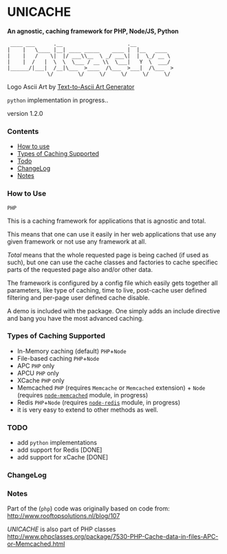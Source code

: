 # UNICACHE 

__An agnostic, caching framework for PHP, Node/JS, Python__

```text
 ____ ___      .__                     .__            
|    |   \____ |__| ____ _____    ____ |  |__   ____  
|    |   /    \|  |/ ___\\__  \ _/ ___\|  |  \_/ __ \ 
|    |  /   |  \  \  \___ / __ \\  \___|   Y  \  ___/ 
|______/|___|  /__|\___  >____  /\___  >___|  /\___  >
             \/        \/     \/     \/     \/     \/ 
```
Logo Ascii Art by [Text-to-Ascii Art Generator](http://patorjk.com/software/taag/#p=display&f=Graffiti&t=Unicache)


`python` implementation in progress..


version 1.2.0


### Contents

* [How to use](#how-to-use)
* [Types of Caching Supported](#types-of-caching-supported)
* [Todo](#todo)
* [ChangeLog](#changelog)
* [Notes](#notes)


### How to Use

`PHP`

This is a caching framework for applications that is agnostic and total.

This means that one can use it easily in her web applications that use any given framework or not use any framework at all.  

_Total_ means that the whole requested page is being cached (if used as such), but one can use the cache classes and factories to cache specifiec parts of the requested page also and/or other data.  

The framework is configured by a config file which easily gets together all parameters, like type of caching, time to live, post-cache user defined filtering and per-page user defined cache disable.

A demo is included with the package. One simply adds an include directive and bang you have the most advanced caching.


### Types of Caching Supported

* In-Memory caching (default) `PHP`+`Node`
* File-based caching `PHP`+`Node`
* APC `PHP` only
* APCU `PHP` only
* XCache `PHP` only
* Memcached `PHP`  (requires `Memcache` or `Memcached` extension) + `Node` (requires [`node-memcached`](https://github.com/3rd-Eden/memcached) module, in progress)
* Redis `PHP`+`Node` (requires [`node-redis`](https://github.com/NodeRedis/node_redis) module, in progress)
* it is very easy to extend to other methods as well.


### TODO

* add `python` implementations
* add support for Redis [DONE]
* add support for xCache [DONE]


### ChangeLog


### Notes

Part of the (`php`) code was originally based on code from:  http://www.rooftopsolutions.nl/blog/107


*UNICACHE* is also part of PHP classes http://www.phpclasses.org/package/7530-PHP-Cache-data-in-files-APC-or-Memcached.html


